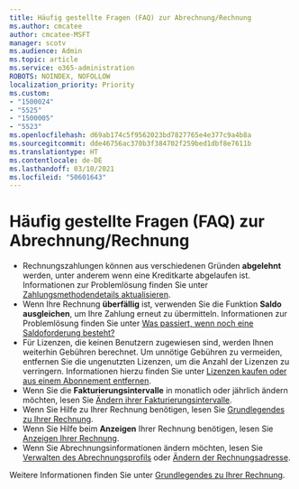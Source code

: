 ```yaml
---
title: Häufig gestellte Fragen (FAQ) zur Abrechnung/Rechnung
ms.author: cmcatee
author: cmcatee-MSFT
manager: scotv
ms.audience: Admin
ms.topic: article
ms.service: o365-administration
ROBOTS: NOINDEX, NOFOLLOW
localization_priority: Priority
ms.custom:
- "1500024"
- "5525"
- "1500005"
- "5523"
ms.openlocfilehash: d69ab174c5f9562023bd7827765e4e377c9a4b8a
ms.sourcegitcommit: dde46756ac370b3f384702f259bed1dbf8e7611b
ms.translationtype: HT
ms.contentlocale: de-DE
ms.lasthandoff: 03/10/2021
ms.locfileid: "50601643"
---
```

# <a name="billing-or-invoice-faq"></a>Häufig gestellte Fragen (FAQ) zur Abrechnung/Rechnung

- Rechnungszahlungen können aus verschiedenen Gründen **abgelehnt** werden, unter anderem wenn eine Kreditkarte abgelaufen ist. Informationen zur Problemlösung finden Sie unter [Zahlungsmethodendetails aktualisieren](https://docs.microsoft.com/microsoft-365/commerce/billing-and-payments/manage-payment-methods#update-payment-method-details).
- Wenn Ihre Rechnung **überfällig** ist, verwenden Sie die Funktion **Saldo ausgleichen**, um Ihre Zahlung erneut zu übermitteln. Informationen zur Problemlösung finden Sie unter [Was passiert, wenn noch eine Saldoforderung besteht?](https://docs.microsoft.com/microsoft-365/commerce/billing-and-payments/pay-for-your-subscription#what-if-i-have-an-outstanding-balance)
- Für Lizenzen, die keinen Benutzern zugewiesen sind, werden Ihnen weiterhin Gebühren berechnet. Um unnötige Gebühren zu vermeiden, entfernen Sie die ungenutzten Lizenzen, um die Anzahl der Lizenzen zu verringern. Informationen hierzu finden Sie unter [Lizenzen kaufen oder aus einem Abonnement entfernen](https://docs.microsoft.com/microsoft-365/commerce/licenses/buy-licenses).
- Wenn Sie die **Fakturierungsintervalle** in monatlich oder jährlich ändern möchten, lesen Sie [Ändern ihrer Fakturierungsintervalle](https://docs.microsoft.com/microsoft-365/commerce/billing-and-payments/change-payment-frequency).
- Wenn Sie Hilfe zu Ihrer Rechnung benötigen, lesen Sie [Grundlegendes zu Ihrer Rechnung](https://docs.microsoft.com/microsoft-365/commerce/billing-and-payments/understand-your-invoice2).
- Wenn Sie Hilfe beim **Anzeigen** Ihrer Rechnung benötigen, lesen Sie [Anzeigen Ihrer Rechnung](https://docs.microsoft.com/microsoft-365/commerce/billing-and-payments/view-your-bill-or-invoice).
- Wenn Sie Abrechnungsinformationen ändern möchten, lesen Sie [Verwalten des Abrechnungsprofils](https://docs.microsoft.com/microsoft-365/commerce/billing-and-payments/manage-billing-profiles) oder [Ändern der Rechnungsadresse](https://docs.microsoft.com/microsoft-365/commerce/billing-and-payments/change-your-billing-addresses).

Weitere Informationen finden Sie unter [Grundlegendes zu Ihrer Rechnung](https://docs.microsoft.com/microsoft-365/commerce/billing-and-payments/understand-your-invoice2).